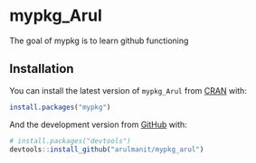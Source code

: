 
<!-- README.md is generated from README.Rmd. Please edit that file -->

# mypkg\_Arul

<!-- badges: start -->

<!-- badges: end -->

The goal of mypkg is to learn github functioning

## Installation

You can install the latest version of `mypkg_Arul` from
[CRAN](https://CRAN.R-project.org) with:

``` r
install.packages("mypkg")
```

And the development version from
[GitHub](https://github.com/arulmanit/mypkg_arul) with:

``` r
# install.packages("devtools")
devtools::install_github("arulmanit/mypkg_arul")
```
